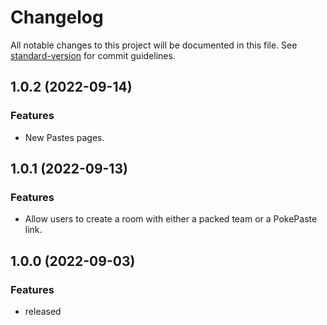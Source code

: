# Changelog

All notable changes to this project will be documented in this file.
See [standard-version](https://github.com/conventional-changelog/standard-version) for commit guidelines.

## 1.0.2 (2022-09-14)

### Features

- New Pastes pages.

## 1.0.1 (2022-09-13)

### Features

- Allow users to create a room with either a packed team or a PokePaste link.

## 1.0.0 (2022-09-03)

### Features

- released
